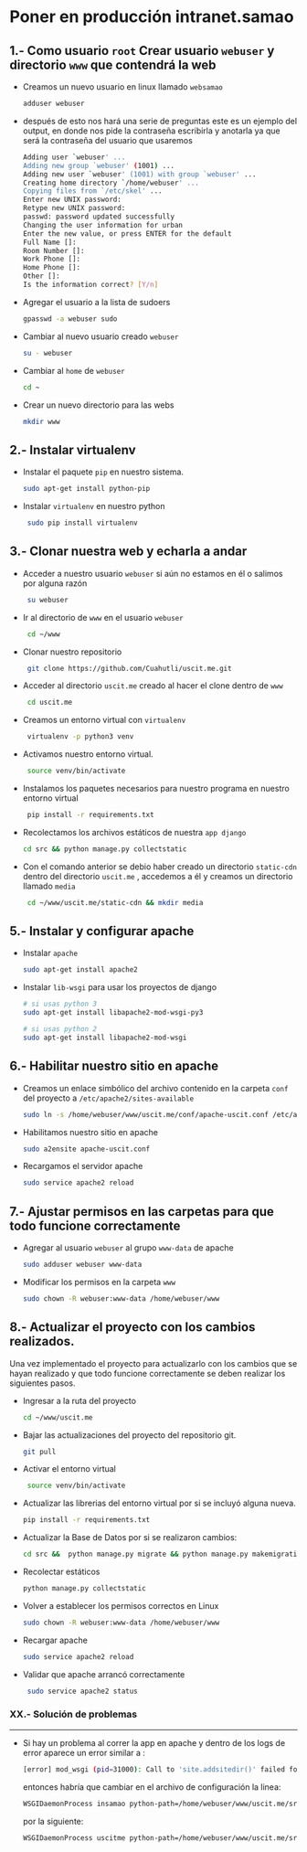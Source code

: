# Poner en producción intranet.samao

## 1.- Como usuario `root` Crear usuario `webuser` y directorio `www` que contendrá la web
- Creamos un nuevo usuario en linux llamado `websamao` 
    ```sh
    adduser webuser
    ```

- después de esto nos hará una serie de preguntas este es un ejemplo del output, en donde nos pide la contraseña escribirla y anotarla ya que será la contraseña del usuario que usaremos
    ```sh
    Adding user `webuser' ...
    Adding new group `webuser' (1001) ...
    Adding new user `webuser' (1001) with group `webuser' ...
    Creating home directory `/home/webuser' ...
    Copying files from `/etc/skel' ...
    Enter new UNIX password:
    Retype new UNIX password:
    passwd: password updated successfully
    Changing the user information for urban
    Enter the new value, or press ENTER for the default
    Full Name []:
    Room Number []:
    Work Phone []:
    Home Phone []:
    Other []:
    Is the information correct? [Y/n]
    ```

- Agregar el usuario a la lista de sudoers
    ```sh
    gpasswd -a webuser sudo
    ```
    
- Cambiar al nuevo usuario creado `webuser`
    ```sh
    su - webuser
    ```

- Cambiar al `home` de `webuser`
    ```sh
    cd ~
    ```

- Crear un nuevo directorio para las webs
    ```sh
    mkdir www
    ```
    
## 2.- Instalar virtualenv

- Instalar el paquete `pip` en nuestro sistema.
 
    ```sh
    sudo apt-get install python-pip
    ```
   
- Instalar `virtualenv` en nuestro python
   ```sh
    sudo pip install virtualenv
    ```   
    
## 3.- Clonar nuestra web y echarla a andar

- Acceder a nuestro usuario `webuser` si aún no estamos en él o salimos por alguna razón
   ```sh
    su webuser
    ```
    
- Ir al directorio de `www` en el usuario `webuser`
   
   ```sh
    cd ~/www
    ```

- Clonar nuestro repositorio
   ```sh
    git clone https://github.com/Cuahutli/uscit.me.git
    ```

- Acceder al directorio `uscit.me` creado al hacer el clone dentro de `www`
   ```sh
    cd uscit.me
    ```
    
- Creamos un entorno virtual con `virtualenv`
   ```sh
    virtualenv -p python3 venv
    ```
 
- Activamos nuestro entorno virtual.
   ```sh
    source venv/bin/activate
    ```
    
- Instalamos los paquetes necesarios para nuestro programa en nuestro entorno virtual
   ```sh
    pip install -r requirements.txt
    ```

- Recolectamos los archivos estáticos de nuestra `app django`
    ```sh
    cd src && python manage.py collectstatic
    ```
    
-  Con el comando anterior se debio haber creado un directorio `static-cdn` dentro del directorio `uscit.me` , accedemos a él y creamos un directorio llamado `media`
   ```sh
    cd ~/www/uscit.me/static-cdn && mkdir media
    ```
    

## 5.- Instalar y configurar apache

- Instalar `apache`

    ```sh
    sudo apt-get install apache2
    ```

- Instalar `lib-wsgi` para usar los proyectos de django
    ```sh
    # si usas python 3
    sudo apt-get install libapache2-mod-wsgi-py3
    
    # si usas python 2
    sudo apt-get install libapache2-mod-wsgi
    ```    
    
## 6.- Habilitar nuestro sitio en apache

- Creamos un enlace simbólico del archivo contenido en la carpeta `conf` del proyecto a `/etc/apache2/sites-available`
    ```sh
    sudo ln -s /home/webuser/www/uscit.me/conf/apache-uscit.conf /etc/apache2/sites-available/
    ```
    
- Habilitamos nuestro sitio en apache
    ```sh
    sudo a2ensite apache-uscit.conf
    ```
- Recargamos el servidor apache
    ```sh
    sudo service apache2 reload
    ```    

## 7.- Ajustar permisos en las carpetas para que todo funcione correctamente

- Agregar al usuario `webuser` al grupo `www-data` de apache
    ```sh
    sudo adduser webuser www-data
    ```

- Modificar los permisos en la carpeta `www`
    ```sh
    sudo chown -R webuser:www-data /home/webuser/www
    ```

## 8.- Actualizar el proyecto con los cambios realizados.
    
Una vez implementado el proyecto para actualizarlo con los cambios que se hayan realizado y que todo funcione correctamente se deben realizar los siguientes pasos.

- Ingresar a la ruta del proyecto
    ```sh
    cd ~/www/uscit.me
    ```
    
- Bajar las actualizaciones del proyecto del repositorio git.
    ```sh
    git pull
    ```

- Activar el entorno virtual
   ```sh
    source venv/bin/activate
    ```
    
- Actualizar las librerias del entorno virtual por si se incluyó alguna nueva.
    ```sh
    pip install -r requirements.txt
    ```
    
- Actualizar la Base de Datos por si se realizaron cambios:
    ```sh
    cd src &&  python manage.py migrate && python manage.py makemigrations
    ```

- Recolectar estáticos
    ```sh
    python manage.py collectstatic
    ```

- Volver a establecer los permisos correctos en Linux
    ```sh
    sudo chown -R webuser:www-data /home/webuser/www
    ```

- Recargar apache
    ```sh
    sudo service apache2 reload
    ```

- Validar que apache arrancó correctamente
   ```sh
    sudo service apache2 status
    ```
    
     
### XX.- Solución de problemas

----   

- Si hay un problema al correr la app en apache y dentro de los logs de error aparece un error similar a :
    ```sh
    [error] mod_wsgi (pid=31000): Call to 'site.addsitedir()' failed for '(null)', stopping.
    ```

    entonces habría que cambiar en el archivo de configuración la linea:
    
    ```sh
    WSGIDaemonProcess insamao python-path=/home/webuser/www/uscit.me/src/:/home/webuser/www/uscit.me/venv/lib/python3.5/site-packages
    ```
    
    por la siguiente:

    ```sh
    WSGIDaemonProcess uscitme python-path=/home/webuser/www/uscit.me/src/ python-home=/home/webuser/www/uscit.me/venv/lib/python3.5/site-packages
    ```